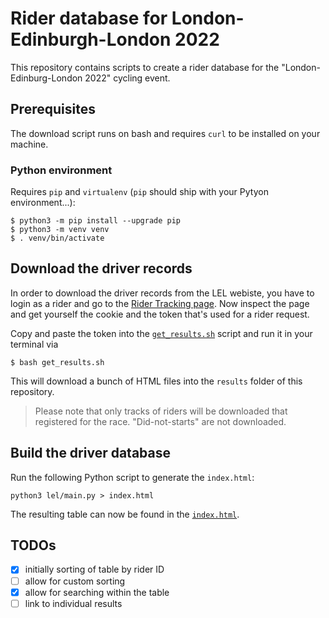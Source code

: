 # Rider database for London-Edinburgh-London 2022

This repository contains scripts to create a rider database for the "London-Edinburg-London 2022" cycling event.

## Prerequisites

The download script runs on bash and requires `curl` to be installed on your machine.

### Python environment

Requires `pip` and `virtualenv` (`pip` should ship with your Pytyon environment...):

```shell
$ python3 -m pip install --upgrade pip
$ python3 -m venv venv
$ . venv/bin/activate
```


## Download the driver records

In order to download the driver records from the LEL webiste, you have to login as a rider and go to the [Rider Tracking page](https://londonedinburghlondon.com/ridertracking). Now inspect the page and get yourself the cookie and the token that's used for a rider request.

Copy and paste the token into the [`get_results.sh`](./get_results.sh) script and run it in your terminal via

```shell
$ bash get_results.sh
```

This will download a bunch of HTML files into the `results` folder of this repository.

> Please note that only tracks of riders will be downloaded that registered for the race. "Did-not-starts" are not downloaded.

## Build the driver database

Run the following Python script to generate the `index.html`:

```shell
python3 lel/main.py > index.html
```

The resulting table can now be found in the [`index.html`](index.html).

## TODOs

- [x] initially sorting of table by rider ID
- [ ] allow for custom sorting
- [x] allow for searching within the table
- [ ] link to individual results
